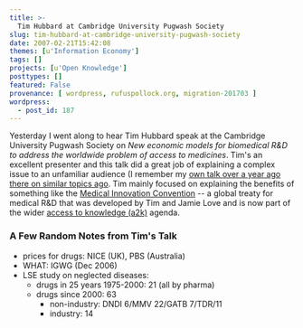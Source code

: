 ```yaml
---
title: >-
  Tim Hubbard at Cambridge University Pugwash Society
slug: tim-hubbard-at-cambridge-university-pugwash-society
date: 2007-02-21T15:42:08
themes: [u'Information Economy']
tags: []
projects: [u'Open Knowledge']
posttypes: []
featured: False
provenance: [ wordpress, rufuspollock.org, migration-201703 ]
wordpress:
  - post_id: 187
---
```


Yesterday I went along to hear Tim Hubbard speak at the Cambridge University Pugwash Society on *New economic models for biomedical R&D to address the worldwide problem of access to medicines*. Tim's an excellent presenter and this talk did a great job of explaining a complex issue to an unfamiliar audience (I remember my [own talk over a year ago there on similar topics ago](http://blog.okfn.org/2005/10/25/talk-tonight-to-cambridge-university-pugwash-society/). Tim mainly focused on explaining the benefits of something like the [Medical Innovation Convention](http://blog.okfn.org/2004/10/30/the-medical-innovation-convention-a-new-global-framework-for-healthcare-research-and-development/) -- a global treaty for medical R&D that was developed by Tim and Jamie Love and is now part of the wider [access to knowledge (a2k)](http://www.access2knowledge.org/cs/) agenda.

### A Few Random Notes from Tim's Talk

  * prices for drugs: NICE (UK), PBS (Australia) 
  * WHAT: IGWG (Dec 2006)
  * LSE study on neglected diseases:
    * drugs in 25 years 1975-2000: 21 (all by pharma)
    * drugs since 2000: 63
      * non-industry: DNDI 6/MMV 22/GATB 7/TDR/11
      * industry: 14

